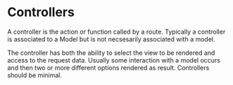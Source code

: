 # Controllers
A controller is the action or function called by a route. Typically a controller
is associated to a Model but is not necsesarily associated with a model. 

The controller has both the ability to select the view to be rendered and access
to the request data. Usually some interaction with a model occurs and then two
or more different options rendered as result. Controllers should be minimal. 

